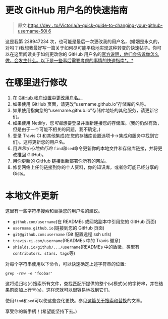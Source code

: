 # 更改 GitHub 用户名的快速指南

> 原文:[https://dev . to/Victoria/a-quick-guide-to-changing-your-github-username-50i 6](https://dev.to/victoria/a-quick-guide-to-changing-your-github-username-50i6)

这是我第 238947234 次，也可能是最后一次更改我的用户名，(婚姻是永久的，对吗？)我想我最好写一篇关于如何尽可能平稳地实现这种转变的快速帖子。你可以在这里阅读关于如何更改你的 GitHub 用户名的[官方说明，他们会告诉你怎么做，会发生什么。以下是一些事后需要考虑的事情的快速指南*。*](https://help.github.com/en/articles/changing-your-github-username)

# [](#where-to-make-changes)在哪里进行修改

1.  在 [GitHub 帐户设置中更改用户名。](https://github.com/settings/admin)
2.  如果使用 GitHub 页面，请更改“username.github.io”存储库的名称。
3.  如果使用指向您的“username.github.io”存储库地址的其他服务，请更新它们。
4.  如果使用 Netlify，您*可能*想要登录并重新连接您的存储库。(我的仍然有效，但是由于一个可能不相关的问题，我不确定。)
5.  登录 Travis CI 和其他集成(在您的存储库设置选项卡->集成和服务中找到它们)。这将更新您的用户名。
6.  用*非常小心地执行的* `find`和`sed`命令更新你的本地文件和存储库链接，并将更改推回 GitHub。
7.  用你更新的 GitHub 链接重新部署你所有的网站。
8.  修复网络上任何链接到你的个人资料，你的知识库，或者你可能已经分享的 Gists。

# [](#local-file-updates)本地文件更新

这里有一些字符串搜索和替换您的用户名的建议。

*   `github.com/username`(在 READMEs 或网站副本中引用您的 GitHub 页面)
*   `username.github.io`(链接到您的 GitHub 页面)
*   `git@github.com:username` (Git 配置远程 ssh urls)
*   `travis-ci.com/username`(READMEs 中的 Travis 徽章)
*   `shields.io/github/.../username`(READMEs 中的盾徽，类型有`contributors`、`stars`、`tags`等)

对每个字符串使用以下命令，可以快速确定上述字符串的位置:

`grep -rnw -e 'foobar'`

这将递归地(`r`)搜索所有文件，查找匹配所提供的整个(`w`)模式(`e`)的字符串，并在结果前面加上行号(`n`)，这样您就可以很容易地找到它们。

使用`find`和`sed`可以使这些变化更快。参见[这篇关于搜索和替换](https://dev.to/victoria/how-to-replace-a-string-in-a-dozen-old-blog-posts-with-one-sed-terminal-command-bjd-temp-slug-5241663)的文章。

享受你的新手柄！(希望能坚持下去。)
